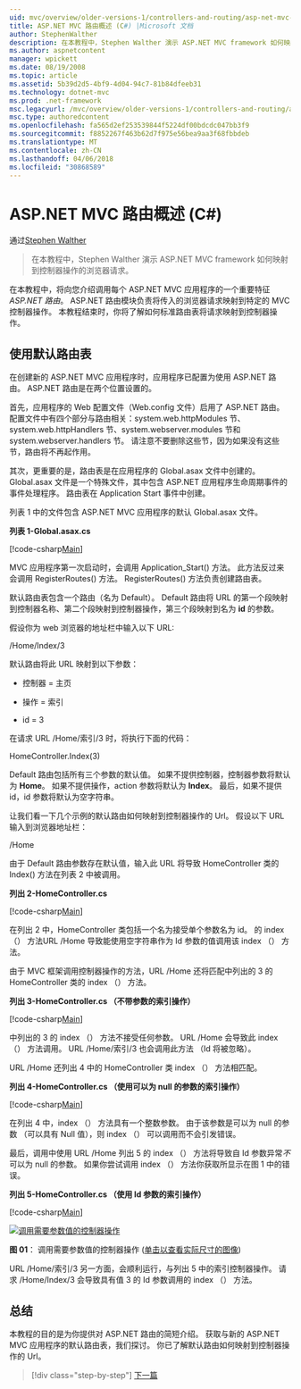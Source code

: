 ```yaml
---
uid: mvc/overview/older-versions-1/controllers-and-routing/asp-net-mvc-routing-overview-cs
title: ASP.NET MVC 路由概述 (C#) |Microsoft 文档
author: StephenWalther
description: 在本教程中，Stephen Walther 演示 ASP.NET MVC framework 如何映射到控制器操作的浏览器请求。
ms.author: aspnetcontent
manager: wpickett
ms.date: 08/19/2008
ms.topic: article
ms.assetid: 5b39d2d5-4bf9-4d04-94c7-81b84dfeeb31
ms.technology: dotnet-mvc
ms.prod: .net-framework
msc.legacyurl: /mvc/overview/older-versions-1/controllers-and-routing/asp-net-mvc-routing-overview-cs
msc.type: authoredcontent
ms.openlocfilehash: fa565d2ef253539844f5224df00bdcdc047bb3f9
ms.sourcegitcommit: f8852267f463b62d7f975e56bea9aa3f68fbbdeb
ms.translationtype: MT
ms.contentlocale: zh-CN
ms.lasthandoff: 04/06/2018
ms.locfileid: "30868589"
---
```

<a name="aspnet-mvc-routing-overview-c"></a>ASP.NET MVC 路由概述 (C#)
====================
通过[Stephen Walther](https://github.com/StephenWalther)

> 在本教程中，Stephen Walther 演示 ASP.NET MVC framework 如何映射到控制器操作的浏览器请求。


在本教程中，将向您介绍调用每个 ASP.NET MVC 应用程序的一个重要特征*ASP.NET 路由*。 ASP.NET 路由模块负责将传入的浏览器请求映射到特定的 MVC 控制器操作。 本教程结束时，你将了解如何标准路由表将请求映射到控制器操作。

## <a name="using-the-default-route-table"></a>使用默认路由表

在创建新的 ASP.NET MVC 应用程序时，应用程序已配置为使用 ASP.NET 路由。 ASP.NET 路由是在两个位置设置的。

首先，应用程序的 Web 配置文件（Web.config 文件）启用了 ASP.NET 路由。 配置文件中有四个部分与路由相关：system.web.httpModules 节、system.web.httpHandlers 节、system.webserver.modules 节和 system.webserver.handlers 节。 请注意不要删除这些节，因为如果没有这些节，路由将不再起作用。

其次，更重要的是，路由表是在应用程序的 Global.asax 文件中创建的。 Global.asax 文件是一个特殊文件，其中包含 ASP.NET 应用程序生命周期事件的事件处理程序。 路由表在 Application Start 事件中创建。

列表 1 中的文件包含 ASP.NET MVC 应用程序的默认 Global.asax 文件。

**列表 1-Global.asax.cs**

[!code-csharp[Main](asp-net-mvc-routing-overview-cs/samples/sample1.cs)]

MVC 应用程序第一次启动时，会调用 Application\_Start() 方法。 此方法反过来会调用 RegisterRoutes() 方法。 RegisterRoutes() 方法负责创建路由表。

默认路由表包含一个路由（名为 Default）。 Default 路由将 URL 的第一个段映射到控制器名称、第二个段映射到控制器操作，第三个段映射到名为 **id** 的参数。

假设你为 web 浏览器的地址栏中输入以下 URL:

/Home/Index/3

默认路由将此 URL 映射到以下参数：

- 控制器 = 主页

- 操作 = 索引

- id = 3

在请求 URL /Home/索引/3 时，将执行下面的代码：

HomeController.Index(3)

Default 路由包括所有三个参数的默认值。 如果不提供控制器，控制器参数将默认为 **Home**。 如果不提供操作，action 参数将默认为 **Index**。 最后，如果不提供 id，id 参数将默认为空字符串。

让我们看一下几个示例的默认路由如何映射到控制器操作的 Url。 假设以下 URL 输入到浏览器地址栏：

/Home

由于 Default 路由参数存在默认值，输入此 URL 将导致 HomeController 类的 Index() 方法在列表 2 中被调用。

**列出 2-HomeController.cs**

[!code-csharp[Main](asp-net-mvc-routing-overview-cs/samples/sample2.cs)]

在列出 2 中，HomeController 类包括一个名为接受单个参数名为 id。 的 index （） 方法URL /Home 导致能使用空字符串作为 Id 参数的值调用该 index （） 方法。

由于 MVC 框架调用控制器操作的方法，URL /Home 还将匹配中列出的 3 的 HomeController 类的 index （） 方法。

**列出 3-HomeController.cs （不带参数的索引操作）**

[!code-csharp[Main](asp-net-mvc-routing-overview-cs/samples/sample3.cs)]

中列出的 3 的 index （） 方法不接受任何参数。 URL /Home 会导致此 index （） 方法调用。 URL /Home/索引/3 也会调用此方法 （Id 将被忽略）。

URL /Home 还列出 4 中的 HomeController 类 index （） 方法相匹配。

**列出 4-HomeController.cs （使用可以为 null 的参数的索引操作）**

[!code-csharp[Main](asp-net-mvc-routing-overview-cs/samples/sample4.cs)]

在列出 4 中，index （） 方法具有一个整数参数。 由于该参数是可以为 null 的参数 （可以具有 Null 值），则 index （） 可以调用而不会引发错误。

最后，调用中使用 URL /Home 列出 5 的 index （） 方法将导致自 Id 参数异常*不*可以为 null 的参数。 如果你尝试调用 index （） 方法你获取所显示在图 1 中的错误。

**列出 5-HomeController.cs （使用 Id 参数的索引操作）**

[!code-csharp[Main](asp-net-mvc-routing-overview-cs/samples/sample5.cs)]


[![调用需要参数值的控制器操作](asp-net-mvc-routing-overview-cs/_static/image1.jpg)](asp-net-mvc-routing-overview-cs/_static/image1.png)

**图 01**： 调用需要参数值的控制器操作 ([单击以查看实际尺寸的图像](asp-net-mvc-routing-overview-cs/_static/image2.png))


URL /Home/索引/3 另一方面，会顺利运行，与列出 5 中的索引控制器操作。 请求 /Home/Index/3 会导致具有值 3 的 Id 参数调用的 index （） 方法。

## <a name="summary"></a>总结

本教程的目的是为你提供对 ASP.NET 路由的简短介绍。 获取与新的 ASP.NET MVC 应用程序的默认路由表，我们探讨。 你已了解默认路由如何映射到控制器操作的 Url。

> [!div class="step-by-step"]
> [下一篇](understanding-action-filters-cs.md)
